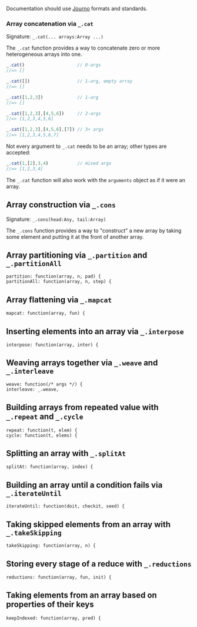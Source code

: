 Documentation should use [Journo](https://github.com/jashkenas/journo) formats and standards.

### Array concatenation via `_.cat`

Signature: `_.cat(... arrays:Array ...)`

The `_.cat` function provides a way to concatenate zero or more heterogeneous arrays into one.

```javascript
_.cat()                    // 0-args
//=> []

_.cat([])                  // 1-arg, empty array
//=> []

_.cat([1,2,3])             // 1-arg
//=> []

_.cat([1,2,3],[4,5,6])     // 2-args
//=> [1,2,3,4,5,6]

_.cat([1,2,3],[4,5,6],[7]) // 3+ args
//=> [1,2,3,4,5,6,7]
```

Not every argument to `_.cat` needs to be an array; other types are accepted:

```javascript
_.cat(1,[2],3,4)           // mixed args
//=> [1,2,3,4]
```

The `_.cat` function will also work with the `arguments` object as if it were an array.

## Array construction via `_.cons`

Signature: `_.cons(head:Any, tail:Array)`

The `_.cons` function provides a way to "construct" a new array by taking some element and putting it at the front of another array.

## Array partitioning via `_.partition` and `_.partitionAll`

    partition: function(array, n, pad) {
	partitionAll: function(array, n, step) {
	
## Array flattening via `_.mapcat`
	
    mapcat: function(array, fun) {
	
## Inserting elements into an array via `_.interpose`
	
    interpose: function(array, inter) {
	
## Weaving arrays together via `_.weave` and `_.interleave`
	
    weave: function(/* args */) {
    interleave: _.weave,
	
## Building arrays from repeated value with `_.repeat` and `_.cycle`
	
    repeat: function(t, elem) {
    cycle: function(t, elems) {
	
## Splitting an array with `_.splitAt`
	
    splitAt: function(array, index) {
	
## Building an array until a condition fails via `_.iterateUntil`
	
    iterateUntil: function(doit, checkit, seed) {
	
## Taking skipped elements from an array with `_.takeSkipping`
	
    takeSkipping: function(array, n) {
	
## Storing every stage of a reduce with `_.reductions`
	
    reductions: function(array, fun, init) {
	
## Taking elements from an array based on properties of their keys
	
    keepIndexed: function(array, pred) {


